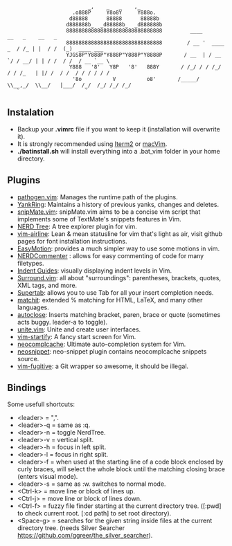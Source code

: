                               _,    _   _    ,_            
                         .o888P     Y8o8Y     Y888o.       
                        d88888      88888      88888b      
                       d888888b_  _d88888b_  _d888888b     
                       8888888888888888888888888888888         ____            __   _    __   _             
                       8888888888888888888888888888888        / __ '  ____ _  / /_ | |  / /  (_)  ____ ___ 
                       YJGS8P"Y888P"Y888P"Y888P"Y8888P       / __  | / __ `/ / __/ | | / /  / /  / __ `__ \
                        Y888   '8'   Y8P   '8'   888Y       / /_/ / / /_/ / / /_   | |/ /  / /  / / / / / /
                         '8o          V          o8'       /_____/  \\__,_/  \\__/   |___/  /_/  /_/ /_/ /_/
       `                     `         
  ## Instalation

- Backup your **.vimrc** file if you want to keep it (installation will overwrite it).
- It is strongly recommended using [Iterm2](http://www.iterm2.com/) or [macVim](https://code.google.com/p/macvim/).  
- **./batinstall.sh** will install everything into a .bat_vim folder in your home directory.

## Plugins

- [pathogen.vim](https://github.com/tpope/vim-pathogen): Manages the runtime path of the plugins.
- [YankRing](https://github.com/vim-scripts/YankRing.vim): Maintains a history of previous yanks, changes and deletes.
- [snipMate.vim](https://github.com/garbas/vim-snipmate): snipMate.vim aims to be a concise vim script that implements some of TextMate's snippets features in Vim.
- [NERD Tree](https://github.com/scrooloose/nerdtree): A tree explorer plugin for vim.
- [vim-airline](https://github.com/bling/vim-airline): Lean & mean statusline for vim that's light as air, visit github pages for font installation instructions.
- [EasyMotion](https://github.com/Lokaltog/vim-easymotion): provides a much simpler way to use some motions in vim.
- [NERDCommenter](https://github.com/scrooloose/nerdcommenter) : allows for easy commenting of code for many filetypes. 
- [Indent Guides](https://github.com/nathanaelkane/vim-indent-guides): visually displaying indent levels in Vim.
- [Surround.vim](https://github.com/tpope/vim-surround): all about "surroundings": parentheses, brackets, quotes, XML tags, and more.
- [Supertab](https://github.com/ervandew/supertab): allows you to use Tab for all your insert completion needs.
- [matchit](http://www.vim.org/scripts/script.php?script_id=39): extended % matching for HTML, LaTeX, and many other languages.
- [autoclose](http://www.vim.org/scripts/script.php?script_id=1849): Inserts matching bracket, paren, brace or quote (sometimes acts buggy. leader-a to toggle).
- [unite.vim](https://github.com/Shougo/unite.vim): Unite and create user interfaces.
- [vim-startify](https://github.com/mhinz/vim-startify): A fancy start screen for Vim.
- [neocomplcache](https://github.com/Shougo/neocomplcache.vim): Ultimate auto-completion system for Vim.
- [neosnippet](https://github.com/Shougo/neosnippet.vim): neo-snippet plugin contains neocomplcache snippets source.
- [vim-fugitive](https://github.com/tpope/vim-fugitive): a Git wrapper so awesome, it should be illegal.

## Bindings

Some usefull shortcuts:

- \<leader\> = ",".
- \<leader\>-q = same as :q.
- \<leader\>-n = toggle NerdTree.
- \<leader\>-v = vertical split.
- \<leader\>-h = focus in left split.
- \<leader\>-l = focus in right split.
- \<leader\>-f = when used at the starting line of a code block enclosed by curly braces, will select the whole block until the matching closing brace (enters visual mode). 
- \<leader\>-s = same as :w. switches to normal mode.
- \<Ctrl-k\> = move line or block of lines up.
- \<Ctrl-j\> = move line or block of lines down.
- \<Ctrl-f\> = fuzzy file finder starting at the current directory tree. ([:pwd] to check current root. [:cd path] to set root directory).
- \<Space-g\> = searches for the given string inside files at the current directory tree. (needs Silver Searcher https://github.com/ggreer/the_silver_searcher).

